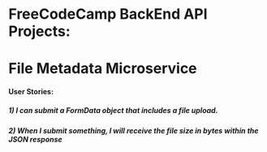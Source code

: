 # FreeCodeCamp BackEnd API Projects: 
# File Metadata Microservice

#### User Stories:
##### 1) I can submit a FormData object that includes a file upload.
##### 2) When I submit something, I will receive the file size in bytes within the JSON response
